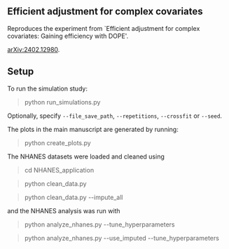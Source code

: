## Efficient adjustment for complex covariates
Reproduces the experiment from `Efficient adjustment for complex covariates:
Gaining efficiency with DOPE'.

[arXiv:2402.12980](https://arxiv.org/abs/2402.12980).

## Setup
To run the simulation study:
> python run_simulations.py

Optionally, specify `--file_save_path`, `--repetitions`, `--crossfit` or `--seed`.

The plots in the main manuscript are generated by running:
> python create_plots.py

The NHANES datasets were loaded and cleaned using
> cd NHANES_application

> python clean_data.py

> python clean_data.py --impute_all

and the NHANES analysis was run with
> python analyze_nhanes.py --tune_hyperparameters

> python analyze_nhanes.py --use_imputed --tune_hyperparameters

